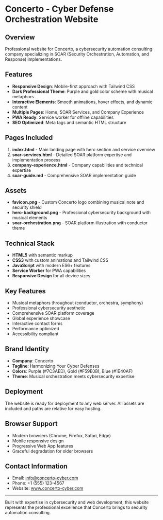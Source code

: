 # Concerto - Cyber Defense Orchestration Website

## Overview
Professional website for Concerto, a cybersecurity automation consulting company specializing in SOAR (Security Orchestration, Automation, and Response) implementations.

## Features
- **Responsive Design**: Mobile-first approach with Tailwind CSS
- **Dark Professional Theme**: Purple and gold color scheme with musical metaphors
- **Interactive Elements**: Smooth animations, hover effects, and dynamic content
- **Multiple Pages**: Home, SOAR Services, and Company Experience
- **PWA Ready**: Service worker for offline capabilities
- **SEO Optimized**: Meta tags and semantic HTML structure

## Pages Included
1. **index.html** - Main landing page with hero section and service overview
2. **soar-services.html** - Detailed SOAR platform expertise and implementation process
3. **company-experience.html** - Company capabilities and technical expertise
4. **soar-guide.md** - Comprehensive SOAR implementation guide

## Assets
- **favicon.png** - Custom Concerto logo combining musical note and security shield
- **hero-background.png** - Professional cybersecurity background with musical elements
- **soar-orchestration.png** - SOAR platform illustration with conductor theme

## Technical Stack
- **HTML5** with semantic markup
- **CSS3** with custom animations and Tailwind CSS
- **JavaScript** with modern ES6+ features
- **Service Worker** for PWA capabilities
- **Responsive Design** for all device sizes

## Key Features
- Musical metaphors throughout (conductor, orchestra, symphony)
- Professional cybersecurity aesthetic
- Comprehensive SOAR platform coverage
- Global experience showcase
- Interactive contact forms
- Performance optimized
- Accessibility compliant

## Brand Identity
- **Company**: Concerto
- **Tagline**: Harmonizing Your Cyber Defenses
- **Colors**: Purple (#7C3AED), Gold (#F59E0B), Blue (#1E40AF)
- **Theme**: Musical orchestration meets cybersecurity expertise

## Deployment
The website is ready for deployment to any web server. All assets are included and paths are relative for easy hosting.

## Browser Support
- Modern browsers (Chrome, Firefox, Safari, Edge)
- Mobile responsive design
- Progressive Web App features
- Graceful degradation for older browsers

## Contact Information
- Email: info@concerto-cyber.com
- Phone: +1 (555) 123-4567
- Website: www.concerto-cyber.com

---
Built with expertise in cybersecurity and web development, this website represents the professional excellence that Concerto brings to security automation consulting.

